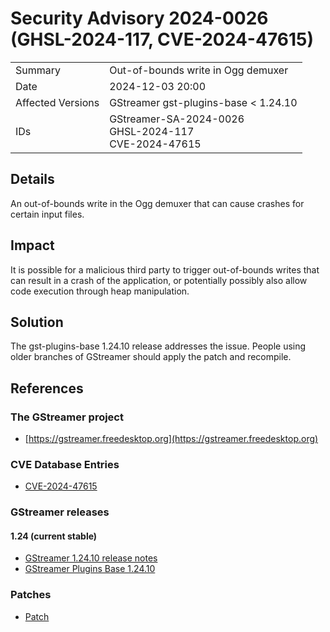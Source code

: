 # Security Advisory 2024-0026 (GHSL-2024-117, CVE-2024-47615)

<div class="vertical-table">

|                   |     |
| ----------------- | --- |
| Summary           | Out-of-bounds write in Ogg demuxer |
| Date              | 2024-12-03 20:00 |
| Affected Versions | GStreamer gst-plugins-base < 1.24.10 |
| IDs               | GStreamer-SA-2024-0026<br/>GHSL-2024-117<br/>CVE-2024-47615 |

</div>

## Details

An out-of-bounds write in the Ogg demuxer that can cause crashes for certain input files.

## Impact

It is possible for a malicious third party to trigger out-of-bounds writes that
can result in a crash of the application, or potentially possibly also allow
code execution through heap manipulation.

## Solution

The gst-plugins-base 1.24.10 release addresses the issue. People using older
branches of GStreamer should apply the patch and recompile.

## References

### The GStreamer project

- [https://gstreamer.freedesktop.org](https://gstreamer.freedesktop.org)

### CVE Database Entries

- [CVE-2024-47615](https://www.cve.org/CVERecord?id=CVE-2024-47615)

### GStreamer releases

#### 1.24 (current stable)

- [GStreamer 1.24.10 release notes](/releases/1.24/#1.24.10)
- [GStreamer Plugins Base 1.24.10](/src/gst-plugins-base/gst-plugins-base-1.24.10.tar.xz)

### Patches

- [Patch](https://gitlab.freedesktop.org/gstreamer/gstreamer/-/merge_requests/8038.patch)
